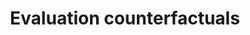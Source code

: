 ---
title: 'Evaluation counterfactuals'
field: 'is.evaluation.counterfacts'
slug: 'is-evaluation-counterfacts'
description: 'yes, no, not applicable'
required: False
vocabulary: 'vocabulary.txt'
module: 'Evaluation'
cluster: 'Impact'
policy: 'Controlled value. Single select from control list.'
layout: 'home'
---